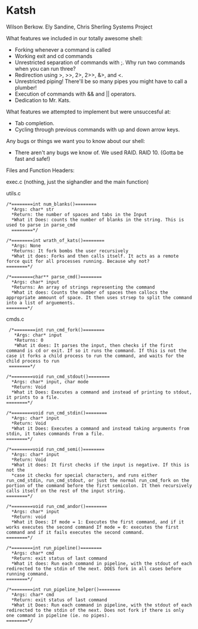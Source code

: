 # Katsh
Wilson Berkow. Ely Sandine, Chris Sherling Systems Project

What features we included in our totally awesome shell:
- Forking whenever a command is called
- Working exit and cd commands
- Unrestricted separation of commands with ;. Why run two commands when you can run three?
- Redirection using >, >>, 2>, 2>>, &>, and <.
- Unrestricted piping! There'll be so many pipes you might have to call a plumber!
- Execution of commands with && and || operators.
- Dedication to Mr. Kats.

What features we attempted to implement but were unsuccesful at:
- Tab completion.
- Cycling through previous commands with up and down arrow keys.

Any bugs or things we want you to know about our shell:
- There aren't any bugs we know of. We used RAID. RAID 10. (Gotta be fast and safe!)

Files and Function Headers:

  exec.c (nothing, just the sighandler and the main function)

  utils.c

    /*========int num_blanks()========
      *Args: char* str
      *Return: the number of spaces and tabs in the Input
      *What it Does: counts the number of blanks in the string. This is used to parse in parse_cmd
      ========*/
	  
    /*========int wrath_of_kats()========
      *Args: None
      *Returns: It fork bombs the user recursively
      *What it does: Forks and then calls itself. It acts as a remote force quit for all processes running. Because why not?
    ========*/
	  
    /*========char** parse_cmd()========
      *Args: char* input
      *Returns: An array of strings representing the command
      *What it does: Counts the number of spaces then callocs the appropriate ammount of space. It then uses strsep to split the command into a list of arguements.
    ========*/

  cmds.c

     /*========int run_cmd_fork()========
       *Args: char* input
       *Returns: 0
       *What it does: It parses the input, then checks if the first command is cd or exit. If so it runs the command. If this is not the case it forks a child process to run the command, and waits for the child process to run
     ========*/

	/*========void run_cmd_stdout()========
      *Args: char* input, char mode
      *Return: Void
      *What it Does: Executes a command and instead of printing to stdout, it prints to a file.
    ========*/

	/*========void run_cmd_stdin()========
      *Args: char* input
      *Return: Void
	  *What it Does: Executes a command and instead taking arguments from stdin, it takes commands from a file.
    ========*/
	  
	/*========void run_cmd_semi()========
      *Args: char* input
      *Return: Void
      *What it does: It first checks if the input is negative. If this is not the 
      *case it checks for special characters, and runs either run_cmd_stdin, run_cmd_stdout, or just the normal run_cmd_fork on the portion of the command before the first semicolon. It then recursively calls itself on the rest of the input string.
    ========*/

	/*========void run_cmd_andor()========
	  *Args: char* input
	  *Return: void
	  *What it Does: If mode = 1: Executes the first command, and if it works executes the second command If mode = 0: executes the first command and if it fails executes the second command.
    ========*/

    /*========int run_pipeline()========
	  *Args: char* cmd
	  *Return: exit status of last command
	  *What it does: Run each command in pipeline, with the stdout of each redirected to the stdin of the next. DOES fork in all cases before running command.
    ========*/

    /*========int run_pipeline_helper()========
      *Args: char* cmd
      *Return: exit status of last command
      *What it Does: Run each command in pipeline, with the stdout of each redirected to the stdin of the next. Does not fork if there is only one command in pipeline (ie. no pipes).
    ========*/
